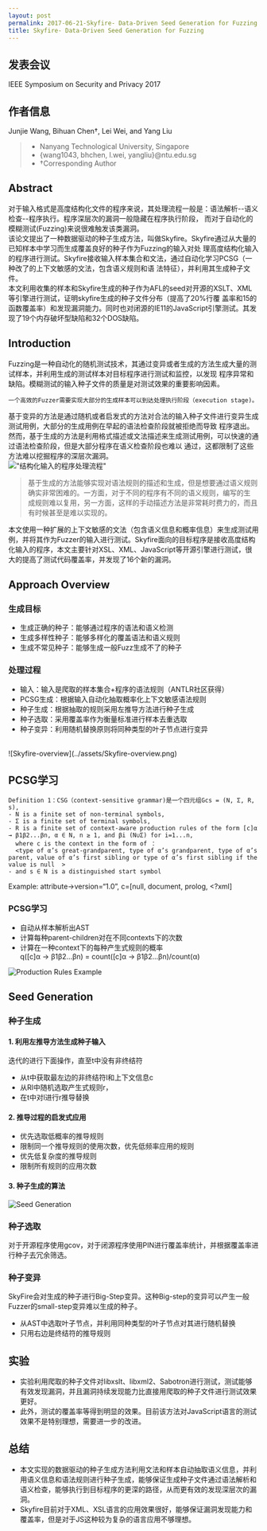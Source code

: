 ```yaml
---
layout: post
permalink: 2017-06-21-Skyfire- Data-Driven Seed Generation for Fuzzing
title: Skyfire- Data-Driven Seed Generation for Fuzzing
---
```


## 发表会议
IEEE Symposium on Security and Privacy 2017

## 作者信息
Junjie Wang, Bihuan Chen†, Lei Wei, and Yang Liu 
>* Nanyang Technological University, Singapore
>* {wang1043, bhchen, l.wei, yangliu}@ntu.edu.sg 
>* †Corresponding Author 

## Abstract
对于输入格式是高度结构化文件的程序来说，其处理流程一般是：语法解析--语义检查--程序执行。程序深层次的漏洞一般隐藏在程序执行阶段，
而对于自动化的模糊测试(Fuzzing)来说很难触发该类漏洞。<br>
该论文提出了一种数据驱动的种子生成方法，叫做Skyfire。Skyfire通过从大量的已知样本中学习而生成覆盖良好的种子作为Fuzzing的输入对处
理高度结构化输入的程序进行测试。Skyfire接收输入样本集合和文法，通过自动化学习PCSG（一种改了的上下文敏感的文法，包含语义规则和语
法特征），并利用其生成种子文件。<br>
本文利用收集的样本和Skyfire生成的种子作为AFL的seed对开源的XSLT、XML等引擎进行测试，证明skyfire生成的种子文件分布（提高了20%行覆
盖率和15的函数覆盖率）和发现漏洞能力。同时也对闭源的IE11的JavaScript引擎测试。其发现了19个内存破坏型缺陷和32个DOS缺陷。

## Introduction
Fuzzing是一种自动化的随机测试技术，其通过变异或者生成的方法生成大量的测试样本，并利用生成的测试样本对目标程序进行测试和监控，以发现
程序异常和缺陷。模糊测试的输入种子文件的质量是对测试效果的重要影响因素。<br />

	一个高效的Fuzzer需要实现大部分的生成样本可以到达处理执行阶段（execution stage)。

基于变异的方法是通过随机或者启发式的方法对合法的输入种子文件进行变异生成测试用例，大部分的生成用例在早起的语法检查阶段就被拒绝而导致
程序退出。然而，基于生成的方法是利用格式描述或文法描述来生成测试用例，可以快速的通过语法检查阶段，但是大部分程序在语义检查阶段也难以
通过，这都限制了这些方法难以挖掘程序的深层次漏洞。<br />
!["结构化输入的程序处理流程"](../assets/Skyfire-image1.png)
> 基于生成的方法能够实现对语法规则的描述和生成，但是想要通过语义规则确实非常困难的。一方面，对于不同的程序有不同的语义规则，编写的生
成规则难以复用，另一方面，这样的手动描述方法是非常耗时费力的，而且有时候甚至是难以实现的。<br />

本文使用一种扩展的上下文敏感的文法（包含语义信息和概率信息）来生成测试用例，并将其作为Fuzzer的输入进行测试。Skyfire面向的目标程序是接收高度结构化输入的程序，本文主要针对XSL、XML、JavaScript等开源引擎进行测试，很大的提高了测试代码覆盖率，并发现了16个新的漏洞。

## Approach Overview
### 生成目标
* 生成正确的种子：能够通过程序的语法和语义检测
* 生成多样性种子：能够多样化的覆盖语法和语义规则
* 生成不常见种子：能够生成一般Fuzz生成不了的种子

### 处理过程
* 输入：输入是爬取的样本集合+程序的语法规则（ANTLR社区获得）
* PCSG生成：根据输入自动化抽取概率化上下文敏感语法规则
* 种子生成：根据抽取的规则采用左推导方法进行种子生成
* 种子选取：采用覆盖率作为衡量标准进行样本去重选取
* 种子变异：利用随机替换原则将同种类型的叶子节点进行变异

<br />
![Skyfire-overview](../assets/Skyfire-overview.png)

## PCSG学习

	Definition 1：CSG（context-sensitive grammar)是一个四元组Gcs = (N, Σ, R, s), 
	- N is a finite set of non-terminal symbols, 
	- Σ is a finite set of terminal symbols, 
	- R is a finite set of context-aware production rules of the form [c]α → β1β2...βn, α ∈ N, n ≥ 1, and βi (N∪Σ) for i=1...n, 
	  where c is the context in the form of ：
	  <type of α’s great-grandparent, type of α’s grandparent, type of α’s parent, value of α’s first sibling or type of α’s first sibling if the value is null  >
	- and s ∈ N is a distinguished start symbol
Example:
attribute→version=“1.0”, c=[null, document, prolog, <?xml]


### PCSG学习
* 自动从样本解析出AST
* 计算每种parent-children对在不同contexts下的次数
* 计算在一种context下的每种产生式规则的概率 <br />
	q([c]α → β1β2...βn) = count([c]α → β1β2...βn)/count(α) <br />
	
![Production Rules Example](../assets/Skyfire-PCSG-image3.png)

	

## Seed Generation
### 种子生成
#### 1. 利用左推导方法生成种子输入
迭代的进行下面操作，直至t中没有非终结符
* 从t中获取最左边的非终结符l和上下文信息c
* 从Rl中随机选取产生式规则r，
* 在t中对l进行r推导替换

#### 2. 推导过程的启发式应用
* 优先选取低概率的推导规则
* 限制同一个推导规则的使用次数，优先低频率应用的规则
* 优先低复杂度的推导规则
* 限制所有规则的应用次数

#### 3. 种子生成的算法
![Seed Generation](../assets/Skyfire-SeedGeneration-image4.png)

### 种子选取
对于开源程序使用gcov，对于闭源程序使用PIN进行覆盖率统计，并根据覆盖率进行种子去冗余筛选。

### 种子变异
SkyFire会对生成的种子进行Big-Step变异。这种Big-step的变异可以产生一般Fuzzer的small-step变异难以生成的种子。

* 从AST中选取叶子节点，并利用同种类型的叶子节点对其进行随机替换
* 只用右边是终结符的推导规则

## 实验
* 实验利用爬取的种子文件对libxslt、libxml2、Sabotron进行测试，测试能够有效发现漏洞，并且漏洞持续发现能力比直接用爬取的种子文件进行测试效果更好。
* 此外，测试的覆盖率等得到明显的效果。目前该方法对JavaScript语言的测试效果不是特别理想，需要进一步的改进。

## 总结
* 本文实现的数据驱动的种子生成方法利用文法和样本自动抽取语义信息，并利用语义信息和语法规则进行种子生成，能够保证生成种子文件通过语法解析和语义检查，能够执行到目标程序的更深的路径，从而更有效的发现深层次的漏洞。<br />
* Skyfire目前对于XML、XSL语言的应用效果很好，能够保证漏洞发现能力和覆盖率，但是对于JS这种较为复杂的语言应用不够理想。
